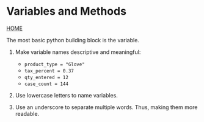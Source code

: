 # Variables and Methods
[HOME](../../README.md)  

The most basic python building block is the variable.  


1. Make variable names descriptive and meaningful:  
    - `product_type = "Glove"`
    - `tax_percent = 0.37`
    - `qty_entered = 12`
    - `case_count = 144`  

2. Use lowercase letters to name variables.  
3. Use an underscore to separate multiple words.  Thus, making them more readable.  


